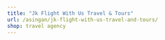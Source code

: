 ```yaml
---
title: "Jk Flight With Us Travel & Tours"
url: /asingan/jk-flight-with-us-travel-and-tours/
shop: travel agency
---
```

